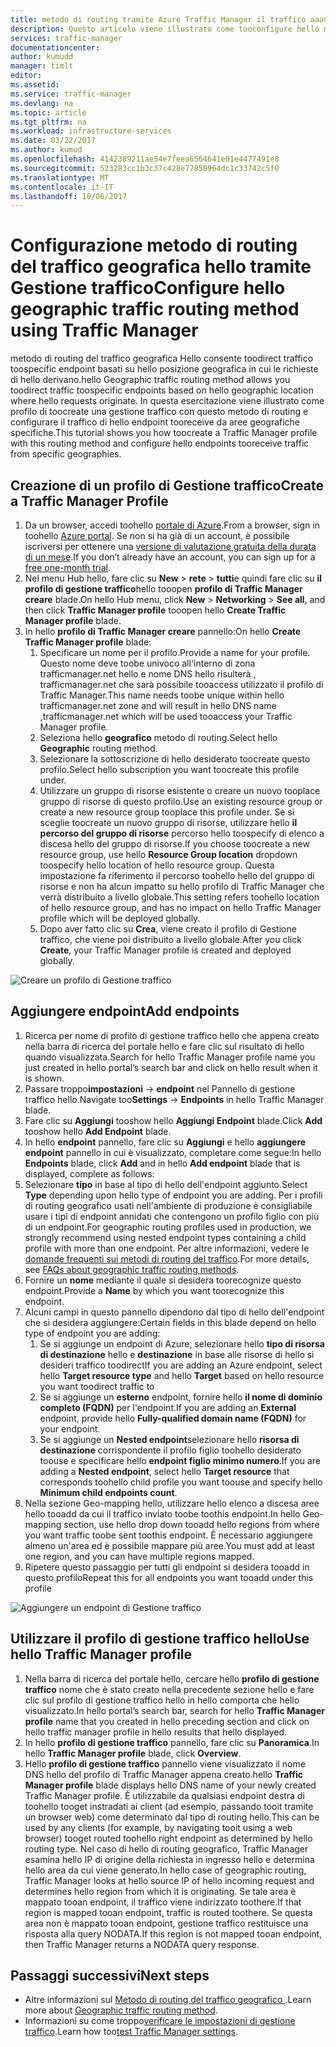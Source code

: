 ```yaml
---
title: metodo di routing tramite Azure Traffic Manager il traffico aaaConfigure geografica | Documenti Microsoft
description: Questo articolo viene illustrato come tooconfigure hello metodo di routing del traffico geografica tramite Gestione traffico di Azure
services: traffic-manager
documentationcenter: 
author: kumudd
manager: timlt
editor: 
ms.assetid: 
ms.service: traffic-manager
ms.devlang: na
ms.topic: article
ms.tgt_pltfrm: na
ms.workload: infrastructure-services
ms.date: 03/22/2017
ms.author: kumud
ms.openlocfilehash: 4142389211ae54e7feea6564641e01e4477491e8
ms.sourcegitcommit: 523283cc1b3c37c428e77850964dc1c33742c5f0
ms.translationtype: MT
ms.contentlocale: it-IT
ms.lasthandoff: 10/06/2017
---
```

# <a name="configure-hello-geographic-traffic-routing-method-using-traffic-manager"></a><span data-ttu-id="15caf-103">Configurazione metodo di routing del traffico geografica hello tramite Gestione traffico</span><span class="sxs-lookup"><span data-stu-id="15caf-103">Configure hello geographic traffic routing method using Traffic Manager</span></span>

<span data-ttu-id="15caf-104">metodo di routing del traffico geografica Hello consente toodirect traffico toospecific endpoint basati su hello posizione geografica in cui le richieste di hello derivano.</span><span class="sxs-lookup"><span data-stu-id="15caf-104">hello Geographic traffic routing method allows you toodirect traffic toospecific endpoints based on hello geographic location where hello requests originate.</span></span> <span data-ttu-id="15caf-105">In questa esercitazione viene illustrato come profilo di toocreate una gestione traffico con questo metodo di routing e configurare il traffico di hello endpoint tooreceive da aree geografiche specifiche.</span><span class="sxs-lookup"><span data-stu-id="15caf-105">This tutorial shows you how toocreate a Traffic Manager profile with this routing method and configure hello endpoints tooreceive traffic from specific geographies.</span></span>

## <a name="create-a-traffic-manager-profile"></a><span data-ttu-id="15caf-106">Creazione di un profilo di Gestione traffico</span><span class="sxs-lookup"><span data-stu-id="15caf-106">Create a Traffic Manager Profile</span></span>

1. <span data-ttu-id="15caf-107">Da un browser, accedi toohello [portale di Azure](http://portal.azure.com).</span><span class="sxs-lookup"><span data-stu-id="15caf-107">From a browser, sign in toohello [Azure portal](http://portal.azure.com).</span></span> <span data-ttu-id="15caf-108">Se non si ha già di un account, è possibile iscriversi per ottenere una [versione di valutazione gratuita della durata di un mese](https://azure.microsoft.com/free/).</span><span class="sxs-lookup"><span data-stu-id="15caf-108">If you don’t already have an account, you can sign up for a [free one-month trial](https://azure.microsoft.com/free/).</span></span>
2. <span data-ttu-id="15caf-109">Nel menu Hub hello, fare clic su **New** > **rete** > **tutti**e quindi fare clic su **il profilo di gestione traffico**hello tooopen **profilo di Traffic Manager creare** blade.</span><span class="sxs-lookup"><span data-stu-id="15caf-109">On hello Hub menu, click **New** > **Networking** > **See all**, and then click **Traffic Manager profile** tooopen hello **Create Traffic Manager profile** blade.</span></span>
3. <span data-ttu-id="15caf-110">In hello **profilo di Traffic Manager creare** pannello:</span><span class="sxs-lookup"><span data-stu-id="15caf-110">On hello **Create Traffic Manager profile** blade:</span></span>
    1. <span data-ttu-id="15caf-111">Specificare un nome per il profilo.</span><span class="sxs-lookup"><span data-stu-id="15caf-111">Provide a name for your profile.</span></span> <span data-ttu-id="15caf-112">Questo nome deve toobe univoco all'interno di zona trafficmanager.net hello e nome DNS hello risulterà <profilename>, trafficmanager.net che sarà possibile tooaccess utilizzato il profilo di Traffic Manager.</span><span class="sxs-lookup"><span data-stu-id="15caf-112">This name needs toobe unique within hello trafficmanager.net zone and will result in hello DNS name <profilename>,trafficmanager.net which will be used tooaccess your Traffic Manager profile.</span></span>
    2. <span data-ttu-id="15caf-113">Seleziona hello **geografico** metodo di routing.</span><span class="sxs-lookup"><span data-stu-id="15caf-113">Select hello **Geographic** routing method.</span></span>
    3. <span data-ttu-id="15caf-114">Selezionare la sottoscrizione di hello desiderato toocreate questo profilo.</span><span class="sxs-lookup"><span data-stu-id="15caf-114">Select hello subscription you want toocreate this profile under.</span></span>
    4. <span data-ttu-id="15caf-115">Utilizzare un gruppo di risorse esistente o creare un nuovo tooplace gruppo di risorse di questo profilo.</span><span class="sxs-lookup"><span data-stu-id="15caf-115">Use an existing resource group or create a new resource group tooplace this profile under.</span></span> <span data-ttu-id="15caf-116">Se si sceglie toocreate un nuovo gruppo di risorse, utilizzare hello **il percorso del gruppo di risorse** percorso hello toospecify di elenco a discesa hello del gruppo di risorse.</span><span class="sxs-lookup"><span data-stu-id="15caf-116">If you choose toocreate a new resource group, use hello **Resource Group location** dropdown toospecify hello location of hello resource group.</span></span> <span data-ttu-id="15caf-117">Questa impostazione fa riferimento il percorso toohello hello del gruppo di risorse e non ha alcun impatto su hello profilo di Traffic Manager che verrà distribuito a livello globale.</span><span class="sxs-lookup"><span data-stu-id="15caf-117">This setting refers toohello location of hello resource group, and has no impact on hello Traffic Manager profile which will be deployed globally.</span></span>
    5. <span data-ttu-id="15caf-118">Dopo aver fatto clic su **Crea**, viene creato il profilo di Gestione traffico, che viene poi distribuito a livello globale.</span><span class="sxs-lookup"><span data-stu-id="15caf-118">After you click **Create**, your Traffic Manager profile is created and deployed globally.</span></span>

![Creare un profilo di Gestione traffico](./media/traffic-manager-geographic-routing-method/create-traffic-manager-profile.png)

## <a name="add-endpoints"></a><span data-ttu-id="15caf-120">Aggiungere endpoint</span><span class="sxs-lookup"><span data-stu-id="15caf-120">Add endpoints</span></span>

1. <span data-ttu-id="15caf-121">Ricerca per nome di profilo di gestione traffico hello che appena creato nella barra di ricerca del portale hello e fare clic sul risultato di hello quando visualizzata.</span><span class="sxs-lookup"><span data-stu-id="15caf-121">Search for hello Traffic Manager profile name you just created in hello portal’s search bar and click on hello result when it is shown.</span></span>
2. <span data-ttu-id="15caf-122">Passare troppo**impostazioni** -> **endpoint** nel Pannello di gestione traffico hello.</span><span class="sxs-lookup"><span data-stu-id="15caf-122">Navigate too**Settings** -> **Endpoints** in hello Traffic Manager blade.</span></span>
3. <span data-ttu-id="15caf-123">Fare clic su **Aggiungi** tooshow hello **Aggiungi Endpoint** blade.</span><span class="sxs-lookup"><span data-stu-id="15caf-123">Click **Add** tooshow hello **Add Endpoint** blade.</span></span>
3. <span data-ttu-id="15caf-124">In hello **endpoint** pannello, fare clic su **Aggiungi** e hello **aggiungere endpoint** pannello in cui è visualizzato, completare come segue:</span><span class="sxs-lookup"><span data-stu-id="15caf-124">In hello **Endpoints** blade, click **Add** and in hello **Add endpoint** blade that is displayed, complete as follows:</span></span>
4. <span data-ttu-id="15caf-125">Selezionare **tipo** in base al tipo di hello dell'endpoint aggiunto.</span><span class="sxs-lookup"><span data-stu-id="15caf-125">Select **Type** depending upon hello type of endpoint you are adding.</span></span> <span data-ttu-id="15caf-126">Per i profili di routing geografico usati nell'ambiente di produzione è consigliabile usare i tipi di endpoint annidati che contengono un profilo figlio con più di un endpoint.</span><span class="sxs-lookup"><span data-stu-id="15caf-126">For geographic routing profiles used in production, we strongly recommend using nested endpoint types containing a child profile with more than one endpoint.</span></span> <span data-ttu-id="15caf-127">Per altre informazioni, vedere le [domande frequenti sui metodi di routing del traffico](traffic-manager-FAQs.md).</span><span class="sxs-lookup"><span data-stu-id="15caf-127">For more details, see [FAQs about geographic traffic routing methods](traffic-manager-FAQs.md).</span></span>
5. <span data-ttu-id="15caf-128">Fornire un **nome** mediante il quale si desidera toorecognize questo endpoint.</span><span class="sxs-lookup"><span data-stu-id="15caf-128">Provide a **Name** by which you want toorecognize this endpoint.</span></span>
6. <span data-ttu-id="15caf-129">Alcuni campi in questo pannello dipendono dal tipo di hello dell'endpoint che si desidera aggiungere:</span><span class="sxs-lookup"><span data-stu-id="15caf-129">Certain fields in this blade depend on hello type of endpoint you are adding:</span></span>
    1. <span data-ttu-id="15caf-130">Se si aggiunge un endpoint di Azure, selezionare hello **tipo di risorsa di destinazione** hello e **destinazione** in base alle risorse di hello si desideri traffico toodirect</span><span class="sxs-lookup"><span data-stu-id="15caf-130">If you are adding an Azure endpoint, select hello **Target resource type** and hello **Target** based on hello resource you want toodirect traffic to</span></span>
    2. <span data-ttu-id="15caf-131">Se si aggiunge un **esterno** endpoint, fornire hello **il nome di dominio completo (FQDN)** per l'endpoint.</span><span class="sxs-lookup"><span data-stu-id="15caf-131">If you are adding an **External** endpoint, provide hello **Fully-qualified domain name (FQDN)** for your endpoint.</span></span>
    3. <span data-ttu-id="15caf-132">Se si aggiunge un **Nested endpoint**selezionare hello **risorsa di destinazione** corrispondente il profilo figlio toohello desiderato toouse e specificare hello **endpoint figlio minimo numero**.</span><span class="sxs-lookup"><span data-stu-id="15caf-132">If you are adding a **Nested endpoint**, select hello **Target resource** that corresponds toohello child profile you want toouse and specify hello **Minimum child endpoints count**.</span></span>
7. <span data-ttu-id="15caf-133">Nella sezione Geo-mapping hello, utilizzare hello elenco a discesa aree hello tooadd da cui il traffico inviato toobe toothis endpoint.</span><span class="sxs-lookup"><span data-stu-id="15caf-133">In hello Geo-mapping section, use hello drop down tooadd hello regions from where you want traffic toobe sent toothis endpoint.</span></span> <span data-ttu-id="15caf-134">È necessario aggiungere almeno un'area ed è possibile mappare più aree.</span><span class="sxs-lookup"><span data-stu-id="15caf-134">You must add at least one region, and you can have multiple regions mapped.</span></span>
8. <span data-ttu-id="15caf-135">Ripetere questo passaggio per tutti gli endpoint si desidera tooadd in questo profilo</span><span class="sxs-lookup"><span data-stu-id="15caf-135">Repeat this for all endpoints you want tooadd under this profile</span></span>

![Aggiungere un endpoint di Gestione traffico](./media/traffic-manager-geographic-routing-method/add-traffic-manager-endpoint.png)

## <a name="use-hello-traffic-manager-profile"></a><span data-ttu-id="15caf-137">Utilizzare il profilo di gestione traffico hello</span><span class="sxs-lookup"><span data-stu-id="15caf-137">Use hello Traffic Manager profile</span></span>
1.  <span data-ttu-id="15caf-138">Nella barra di ricerca del portale hello, cercare hello **profilo di gestione traffico** nome che è stato creato nella precedente sezione hello e fare clic sul profilo di gestione traffico hello in hello comporta che hello visualizzato.</span><span class="sxs-lookup"><span data-stu-id="15caf-138">In hello portal’s search bar, search for hello **Traffic Manager profile** name that you created in hello preceding section and click on hello traffic manager profile in hello results that hello displayed.</span></span>
2. <span data-ttu-id="15caf-139">In hello **profilo di gestione traffico** pannello, fare clic su **Panoramica**.</span><span class="sxs-lookup"><span data-stu-id="15caf-139">In hello **Traffic Manager profile** blade, click **Overview**.</span></span>
3. <span data-ttu-id="15caf-140">Hello **profilo di gestione traffico** pannello viene visualizzato il nome DNS hello del profilo di Traffic Manager appena creato.</span><span class="sxs-lookup"><span data-stu-id="15caf-140">hello **Traffic Manager profile** blade displays hello DNS name of your newly created Traffic Manager profile.</span></span> <span data-ttu-id="15caf-141">È utilizzabile da qualsiasi endpoint destra di toohello tooget instradati ai client (ad esempio, passando tooit tramite un browser web) come determinato dal tipo di routing hello.</span><span class="sxs-lookup"><span data-stu-id="15caf-141">This can be used by any clients (for example, by navigating tooit using a web browser) tooget routed toohello right endpoint as determined by hello routing type.</span></span>  <span data-ttu-id="15caf-142">Nel caso di hello di routing geografico, Traffic Manager esamina hello IP di origine della richiesta in ingresso hello e determina hello area da cui viene generato.</span><span class="sxs-lookup"><span data-stu-id="15caf-142">In hello case of geographic routing, Traffic Manager looks at hello source IP of hello incoming request and determines hello region from which it is originating.</span></span> <span data-ttu-id="15caf-143">Se tale area è mappato tooan endpoint, il traffico viene indirizzato toothere.</span><span class="sxs-lookup"><span data-stu-id="15caf-143">If that region is mapped tooan endpoint, traffic is routed toothere.</span></span> <span data-ttu-id="15caf-144">Se questa area non è mappato tooan endpoint, gestione traffico restituisce una risposta alla query NODATA.</span><span class="sxs-lookup"><span data-stu-id="15caf-144">If this region is not mapped tooan endpoint, then Traffic Manager returns a NODATA query response.</span></span>

## <a name="next-steps"></a><span data-ttu-id="15caf-145">Passaggi successivi</span><span class="sxs-lookup"><span data-stu-id="15caf-145">Next steps</span></span>

- <span data-ttu-id="15caf-146">Altre informazioni sul [Metodo di routing del traffico geografico ](traffic-manager-routing-methods.md#geographic).</span><span class="sxs-lookup"><span data-stu-id="15caf-146">Learn more about [Geographic traffic routing method](traffic-manager-routing-methods.md#geographic).</span></span>
- <span data-ttu-id="15caf-147">Informazioni su come troppo[verificare le impostazioni di gestione traffico](traffic-manager-testing-settings.md).</span><span class="sxs-lookup"><span data-stu-id="15caf-147">Learn how too[test Traffic Manager settings](traffic-manager-testing-settings.md).</span></span>
